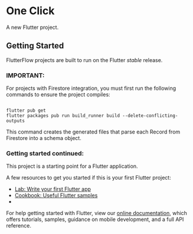 # One Click

A new Flutter project.
 
## Getting Started

FlutterFlow projects are built to run on the Flutter _stable_ release.



### IMPORTANT:

For projects with Firestore integration, you must first run the following commands to ensure the project compiles:

```

flutter pub get
flutter packages pub run build_runner build --delete-conflicting-outputs
```

This command creates the generated files that parse each Record from Firestore into a schema object.

### Getting started continued:


This project is a starting  point for a Flutter application.

A few resources to get you started if this is your first Flutter project:


- [Lab: Write your first Flutter app](https://flutter.dev/docs/get-started/codelab)
- [Cookbook: Useful Flutter samples](https://flutter.dev/docs/cookbook)
- 

For help getting started with Flutter,  view our
[online documentation](https://flutter.dev/docs), which offers tutorials,
samples, guidance on mobile development, and a full API reference.


